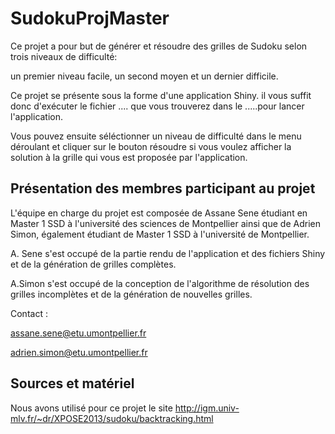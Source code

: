 # SudokuProjMaster

Ce projet a pour but de générer et résoudre des grilles de Sudoku selon trois niveaux de difficulté:

un premier niveau facile, un second moyen et un dernier difficile.

Ce projet se présente sous la forme d'une application Shiny. il vous suffit donc d'exécuter le fichier .... que vous trouverez dans le .....pour lancer l'application. 

Vous pouvez ensuite séléctionner un niveau de difficulté dans le menu déroulant et cliquer sur le bouton résoudre si vous voulez afficher la solution à la grille qui vous est proposée par l'application.

## Présentation des membres participant au projet

L'équipe en charge du projet est composée de Assane Sene étudiant en Master 1 SSD à l'université des sciences de Montpellier ainsi que de Adrien Simon, également étudiant de Master 1 SSD à l'université de Montpellier.

A. Sene s'est occupé de la partie rendu de l'application et des fichiers Shiny et de la génération de grilles complètes.

A.Simon s'est occupé de la conception de l'algorithme de résolution des grilles incomplètes et de la génération de nouvelles grilles.

Contact :

assane.sene@etu.umontpellier.fr

adrien.simon@etu.umontpellier.fr

## Sources et matériel 

Nous avons utilisé pour ce projet le site http://igm.univ-mlv.fr/~dr/XPOSE2013/sudoku/backtracking.html
